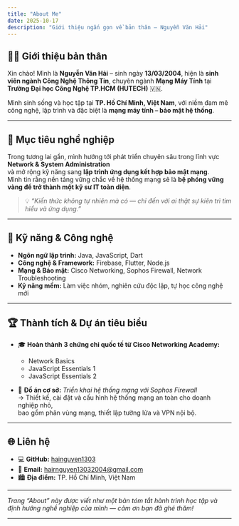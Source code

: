 ```yaml
---
title: "About Me"
date: 2025-10-17
description: "Giới thiệu ngắn gọn về bản thân – Nguyễn Văn Hải"
---
```


## 👨‍💻 Giới thiệu bản thân

Xin chào! Mình là **Nguyễn Văn Hải** – sinh ngày **13/03/2004**, hiện là **sinh viên ngành Công Nghệ Thông Tin**, chuyên ngành **Mạng Máy Tính** tại  
**Trường Đại học Công Nghệ TP.HCM (HUTECH)** 🇻🇳.

Mình sinh sống và học tập tại **TP. Hồ Chí Minh, Việt Nam**, với niềm đam mê công nghệ, lập trình và đặc biệt là **mạng máy tính – bảo mật hệ thống**.

---

## 🚀 Mục tiêu nghề nghiệp

Trong tương lai gần, mình hướng tới phát triển chuyên sâu trong lĩnh vực **Network & System Administration**  
và mở rộng kỹ năng sang **lập trình ứng dụng kết hợp bảo mật mạng**.  
Mình tin rằng nền tảng vững chắc về hệ thống mạng sẽ là **bệ phóng vững vàng để trở thành một kỹ sư IT toàn diện**.

> 💡 *“Kiến thức không tự nhiên mà có — chỉ đến với ai thật sự kiên trì tìm hiểu và ứng dụng.”*

---

## 🧠 Kỹ năng & Công nghệ

- **Ngôn ngữ lập trình:** Java, JavaScript, Dart  
- **Công nghệ & Framework:** Firebase, Flutter, Node.js  
- **Mạng & Bảo mật:** Cisco Networking, Sophos Firewall, Network Troubleshooting  
- **Kỹ năng mềm:** Làm việc nhóm, nghiên cứu độc lập, tự học công nghệ mới

---

## 🏆 Thành tích & Dự án tiêu biểu

- 🎓 **Hoàn thành 3 chứng chỉ quốc tế từ Cisco Networking Academy:**
  - Network Basics  
  - JavaScript Essentials 1  
  - JavaScript Essentials 2

- 💼 **Đồ án cơ sở:** *Triển khai hệ thống mạng với Sophos Firewall*  
  → Thiết kế, cài đặt và cấu hình hệ thống mạng an toàn cho doanh nghiệp nhỏ,  
  bao gồm phân vùng mạng, thiết lập tường lửa và VPN nội bộ.

---

## 🌐 Liên hệ

- 💻 **GitHub:** [hainguyen1303](https://github.com/hainguyen1303)  
- 📧 **Email:** [hairnguyen13032004@gmail.com](mailto:hairnguyen13032004@gmail.com)  
- 🏙️ **Địa điểm:** TP. Hồ Chí Minh, Việt Nam  

---

_Trang “About” này được viết như một bản tóm tắt hành trình học tập và định hướng nghề nghiệp của mình — cảm ơn bạn đã ghé thăm!_

---
